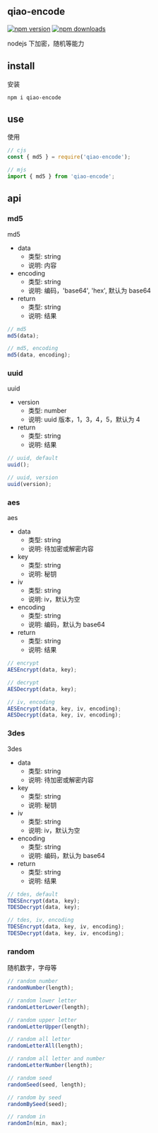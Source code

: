 ## qiao-encode

[![npm version](https://img.shields.io/npm/v/qiao-encode.svg?style=flat-square)](https://www.npmjs.org/package/qiao-encode)
[![npm downloads](https://img.shields.io/npm/dm/qiao-encode.svg?style=flat-square)](https://npm-stat.com/charts.html?package=qiao-encode)

nodejs 下加密，随机等能力

## install

安装

```shell
npm i qiao-encode
```

## use

使用

```javascript
// cjs
const { md5 } = require('qiao-encode');

// mjs
import { md5 } from 'qiao-encode';
```

## api

### md5

md5

- data
  - 类型: string
  - 说明: 内容
- encoding
  - 类型: string
  - 说明: 编码，'base64', 'hex', 默认为 base64
- return
  - 类型: string
  - 说明: 结果

```javascript
// md5
md5(data);

// md5, encoding
md5(data, encoding);
```

### uuid

uuid

- version
  - 类型: number
  - 说明: uuid 版本，1，3，4，5，默认为 4
- return
  - 类型: string
  - 说明: 结果

```javascript
// uuid, default
uuid();

// uuid, version
uuid(version);
```

### aes

aes

- data
  - 类型: string
  - 说明: 待加密或解密内容
- key
  - 类型: string
  - 说明: 秘钥
- iv
  - 类型: string
  - 说明: iv，默认为空
- encoding
  - 类型: string
  - 说明: 编码，默认为 base64
- return
  - 类型: string
  - 说明: 结果

```javascript
// encrypt
AESEncrypt(data, key);

// decrypt
AESDecrypt(data, key);

// iv, encoding
AESEncrypt(data, key, iv, encoding);
AESDecrypt(data, key, iv, encoding);
```

### 3des

3des

- data
  - 类型: string
  - 说明: 待加密或解密内容
- key
  - 类型: string
  - 说明: 秘钥
- iv
  - 类型: string
  - 说明: iv，默认为空
- encoding
  - 类型: string
  - 说明: 编码，默认为 base64
- return
  - 类型: string
  - 说明: 结果

```javascript
// tdes, default
TDESEncrypt(data, key);
TDESDecrypt(data, key);

// tdes, iv, encoding
TDESEncrypt(data, key, iv, encoding);
TDESDecrypt(data, key, iv, encoding);
```

### random

随机数字，字母等

```javascript
// random number
randomNumber(length);

// random lower letter
randomLetterLower(length);

// random upper letter
randomLetterUpper(length);

// random all letter
randomLetterAll(length);

// random all letter and number
randomLetterNumber(length);

// random seed
randomSeed(seed, length);

// random by seed
randomBySeed(seed);

// random in
randomIn(min, max);
```
